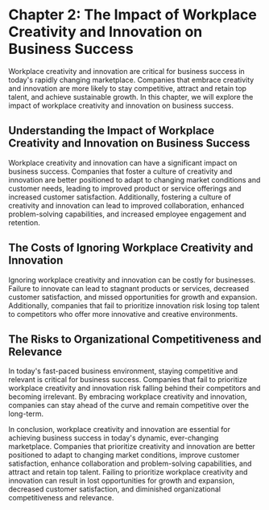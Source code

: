 # Chapter 2: The Impact of Workplace Creativity and Innovation on Business Success

Workplace creativity and innovation are critical for business success in today's rapidly changing marketplace. Companies that embrace creativity and innovation are more likely to stay competitive, attract and retain top talent, and achieve sustainable growth. In this chapter, we will explore the impact of workplace creativity and innovation on business success.

## Understanding the Impact of Workplace Creativity and Innovation on Business Success

Workplace creativity and innovation can have a significant impact on business success. Companies that foster a culture of creativity and innovation are better positioned to adapt to changing market conditions and customer needs, leading to improved product or service offerings and increased customer satisfaction. Additionally, fostering a culture of creativity and innovation can lead to improved collaboration, enhanced problem-solving capabilities, and increased employee engagement and retention.

## The Costs of Ignoring Workplace Creativity and Innovation

Ignoring workplace creativity and innovation can be costly for businesses. Failure to innovate can lead to stagnant products or services, decreased customer satisfaction, and missed opportunities for growth and expansion. Additionally, companies that fail to prioritize innovation risk losing top talent to competitors who offer more innovative and creative environments.

## The Risks to Organizational Competitiveness and Relevance

In today's fast-paced business environment, staying competitive and relevant is critical for business success. Companies that fail to prioritize workplace creativity and innovation risk falling behind their competitors and becoming irrelevant. By embracing workplace creativity and innovation, companies can stay ahead of the curve and remain competitive over the long-term.

In conclusion, workplace creativity and innovation are essential for achieving business success in today's dynamic, ever-changing marketplace. Companies that prioritize creativity and innovation are better positioned to adapt to changing market conditions, improve customer satisfaction, enhance collaboration and problem-solving capabilities, and attract and retain top talent. Failing to prioritize workplace creativity and innovation can result in lost opportunities for growth and expansion, decreased customer satisfaction, and diminished organizational competitiveness and relevance.
